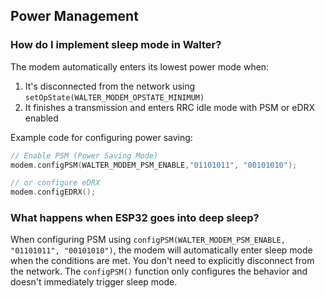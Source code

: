 ## Power Management

### How do I implement sleep mode in Walter?

The modem automatically enters its lowest power mode when:

1. It's disconnected from the network using
   `setOpState(WALTER_MODEM_OPSTATE_MINIMUM)`
2. It finishes a transmission and enters RRC idle mode with PSM or eDRX enabled

Example code for configuring power saving:

```cpp
// Enable PSM (Power Saving Mode)
modem.configPSM(WALTER_MODEM_PSM_ENABLE,"01101011", "00101010");

// or configure eDRX
modem.configEDRX();
```

### What happens when ESP32 goes into deep sleep?

When configuring PSM using
`configPSM(WALTER_MODEM_PSM_ENABLE, "01101011", "00101010")`,
the modem will automatically enter sleep mode when the conditions are met.
You don't need to explicitly disconnect from the network.
The `configPSM()` function only configures the behavior
and doesn't immediately trigger sleep mode.
